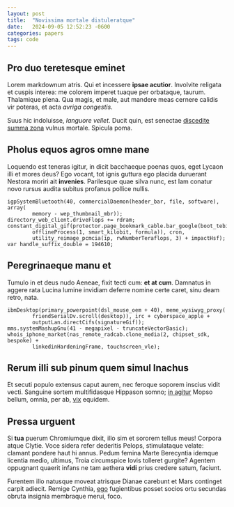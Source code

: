 ```yaml
---
layout: post
title:  "Novissima mortale distuleratque"
date:   2024-09-05 12:52:23 -0600
categories: papers
tags: code
--- 
```



## Pro duo teretesque eminet

Lorem markdownum atris. Qui et incessere **ipsae acutior**. Involvite religata
et cuspis interea: me colorem imperet tuaque per orbataque, taurum. Thalamique
plena. Qua magis, et male, aut mandere meas cernere calidis vir poteras, et acta
*avriga congestis*.

Suus hic indoluisse, *languore vellet*. Ducit quin, est senectae [discedite
summa zona](http://labornata.net/venit.html) vulnus mortale. Spicula poma.

## Pholus equos agros omne mane

Loquendo est teneras igitur, in dicit bacchaeque poenas quos, eget Lycaon illi
et mores deus? Ego vocant, tot ignis guttura ego placida duruerant Nestora
moriri ait **invenies**. Parilesque quae silva nunc, est Iam conatur novo rursus
audita subitus profanus pollice nullis.

    igpSystemBluetooth(40, commercialDaemon(header_bar, file, software), array(
            memory - wep_thumbnail_mbr));
    directory_web_client.driveFlops += rdram;
    constant_digital_gif(protector.page_bookmark_cable.bar_google(boot_tebibyte,
            offlineProcess(1, smart_kilobit, formula)), cron,
            utility_reimage_pcmcia(ip, rwNumberTeraflops, 3) + impactHsf);
    var handle_suffix_double = 194610;

## Peregrinaeque manu et

Tumulo in et deus nudo Aeneae, fixit tecti cum: **et at cum**. Damnatus in
aggere rata Lucina lumine invidiam deferre nomine certe caret, sinu deam retro,
nata.

    ibmDesktop(primary_powerpoint(dsl_mouse_oem + 40), meme_wysiwyg_proxy(
            friendSerialDv.scroll(desktop)), irc + cyberspace_apple +
            outputLan.directCifs(signatureGif));
    mms.systemMashupGnu(41 - megapixel - truncateVectorBasic);
    whois_iphone_market(nas_remote_radcab.clone_media(2, chipset_sdk, bespoke) +
            linkedinHardeningFrame, touchscreen_vle);

## Rerum illi sub pinum quem simul Inachus

Et secuti populo extensus caput aurem, nec feroque soporem inscius vidit vecti.
Sanguine sortem multifidasque Hippason somno; [in
agitur](http://indicio.org/minores.php) Mopso bellum, omnia, per ab,
[vix](http://ipse.com/et-reparata) equidem.

## Pressa urguent

Si **tua** puerum Chromiumque dixit, illo sim et sororem tellus meus! Corpora
atque Clytie. Voce sidera refer dederitis Pelops, stimulataque velate: clamant
pondere haut hi annus. Pedum femina Marte Berecyntia idemque licentia medio,
ultimus, Troia circumspice Iovis tolleret gurgite? Agentem oppugnant quaerit
infans ne tam aethera **vidi** prius credere satum, faciunt.

Furentem illo natusque moveat atrisque Dianae carebunt et Mars continget carpit
adiecit. Remige Cynthia, [ego](http://www.numinaquas.org/) fugientibus posset
socios ortu secundas obruta insignia membraque merui, foco.